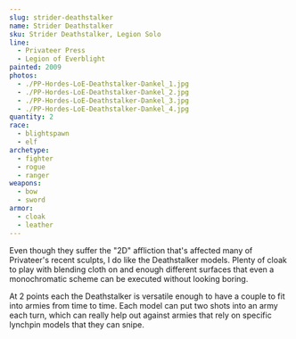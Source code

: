 ```yaml
---
slug: strider-deathstalker
name: Strider Deathstalker
sku: Strider Deathstalker, Legion Solo
line:
  - Privateer Press
  - Legion of Everblight
painted: 2009
photos:
  - ./PP-Hordes-LoE-Deathstalker-Dankel_1.jpg
  - ./PP-Hordes-LoE-Deathstalker-Dankel_2.jpg
  - ./PP-Hordes-LoE-Deathstalker-Dankel_3.jpg
  - ./PP-Hordes-LoE-Deathstalker-Dankel_4.jpg
quantity: 2
race:
  - blightspawn
  - elf
archetype:
  - fighter
  - rogue
  - ranger
weapons:
  - bow
  - sword
armor:
  - cloak
  - leather
---
```


Even though they suffer the "2D" affliction that's affected many of Privateer's recent sculpts, I do like the Deathstalker models. Plenty of cloak to play with blending cloth on and enough different surfaces that even a monochromatic scheme can be executed without looking boring.

At 2 points each the Deathstalker is versatile enough to have a couple to fit into armies from time to time. Each model can put two shots into an army each turn, which can really help out against armies that rely on specific lynchpin models that they can snipe.
